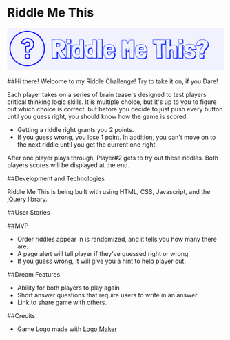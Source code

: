 # Riddle Me This

![riddle](Logomakr_8kV080.png)

##Hi there! Welcome to my Riddle Challenge! Try to take it on, if you Dare!

Each player takes on a series of brain teasers designed to test players critical thinking logic skills. It is multiple choice, but it's up to you to figure out which choice is correct. but before you decide to just push every button until you guess right, you should know how the game is scored:

+ Getting a riddle right grants you 2 points.
+ If you guess wrong, you lose 1 point. In addition, you can't move on to the next riddle until you get the current one right.  

After one player plays through, Player#2 gets to try out these riddles. Both players scores will be displayed at the end.

##Development and Technologies

Riddle Me This is being built with using HTML, CSS, Javascript, and the jQuery library.

##User Stories

##MVP
+ Order riddles appear in is randomized, and it tells you how many there are.
+ A page alert will tell player if they've guessed right or wrong
+ If you guess wrong, it will give you a hint to help player out.

##Dream Features
+ Ability for both players to play again
+ Short answer questions that require users to write in an answer.
+ Link to share game with others.

##Credits
+ Game Logo made with [Logo Maker](https://logomakr.com/)
